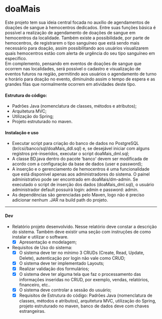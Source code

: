 # doaMais

Este projeto tem sua ideia central focada no auxílio de agendamentos de doações de sangue à hemocentros dedicados. Entre suas funções básica é possível a realização de agendamento de doações de sangue em hemocentros da localidade. Também existe a possibilidade, por parte de hemocentros, de registrarem o tipo sanguíneo que está sendo mais necessário para doação, assim possibilitando aos usuários visualizarem quais hemocentros estão com alerta de urgência do seu tipo sanguíneo em específico.<br/>
Em complemento, pensando em eventos de doações de sangue que ocorrem nas localidades, será possível o cadastro e visualização de eventos futuros na região, permitindo aos usuários o agendamento de turno e horário para doação no evento, diminuindo assim o tempo de espera e as grandes filas que normalmente ocorrem em atividades deste tipo.

#### Estrutura do código:
- Padrões Java (nomenclatura de classes, métodos e atributos);
- Arquitetura MVC;
- Utilização do Spring;
- Projeto estruturado no maven.

#### Instalação e uso
- Executar script para criação do banco de dados no PostgreSQL (br/csi/banco/sql/doaMais_ddl.sql) e, se desejável iniciar com alguns registros pré-inseridos, executar o script doaMais_dml.sql;
- A classe BD.java dentro do pacote ‘banco' devem ser modificada de acordo com a configuração da base de dados (user e password);
- A inserção e o gerenciamento de hemocentros é uma funcionalidade que está disponível apenas aos administradores do sistema. O painel administrativo pode ser encontrado em doaMais/dm-admin. Se executado o script de inserção dos dados (doaMais_dml.sql), o usuário administrador default possuirá login: admin e password: admin.
- As dependências são gerenciadas pelo Maven, logo não é preciso adicionar nenhum .JAR na build path do projeto.

------------------------------------------------------------------

#### Dev
- Relatório projeto desenvolvido. Nesse relatório deve constar a descrição do sistema. Também deve existir uma seção com instruções de como instalar e utilizar o software.
	+ [x] Apresentação e modelagem;
- Requisitos de Uso do sistema:
	+ [x] O sistema deve ter no mínimo 3 CRUDs (Create, Read, Update, Delete), autenticação por login não vale como CRUD;
	+ [x] O sistema deve ter implementado Layouts;
	+ [x] Realizar validação dos formulários;
	+ [x] O sistema deve ter alguma tela que faz o processamento das informações inseridas no CRUD, por exemplo, vendas, relatórios, financeiro, etc.. 
	+ [x] O sistema deve controlar a sessão do usuário;
	+ [x] Requisitos de Estrutura do código: Padrões Java (nomenclatura de classes, métodos e atributos), arquitetura MVC, utilização do Spring, projeto estruturado no maven, banco de dados deve com chaves estrangeiras.

